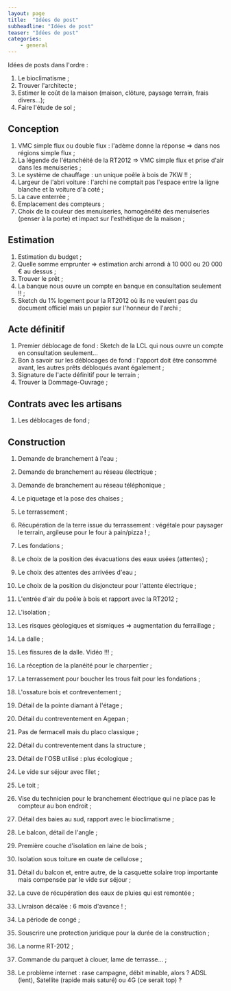 ```yaml
---
layout: page
title:  "Idées de post"
subheadline: "Idées de post"
teaser: "Idées de post"
categories:
    - general
---
```

Idées de posts dans l'ordre :

1. Le bioclimatisme ;
1. Trouver l'architecte ;
1. Estimer le coût de la maison (maison, clôture, paysage terrain, frais divers...);
1. Faire l'étude de sol ;

## Conception
1. VMC simple flux ou double flux : l'adème donne la réponse => dans nos régions simple flux ;
1. La légende de l'étanchéité de la RT2012 => VMC simple flux et prise d'air dans les menuiseries ;
1. Le système de chauffage : un unique poêle à bois de 7KW !! ;
1. Largeur de l'abri voiture : l'archi ne comptait pas l'espace entre la ligne blanche et  la voiture d'à coté ;
1. La cave enterrée ;
1. Emplacement des compteurs ;
1. Choix de la couleur des menuiseries, homogénéité des menuiseries (penser à la porte) et impact sur l'esthétique de  la maison ;

## Estimation
1. Estimation du budget ;
1. Quelle somme emprunter => estimation archi arrondi à 10 000 ou 20 000 € au dessus ;
1. Trouver le prêt ;
1. La banque nous ouvre un compte en banque en consultation seulement !! ;
1. Sketch du 1% logement pour la RT2012 où ils ne veulent pas du document officiel mais un papier sur l'honneur de l'archi ;

## Acte définitif
1. Premier déblocage de fond : Sketch de la LCL qui nous ouvre un compte en consultation seulement...
1. Bon à savoir sur les déblocages de fond : l'apport doit être consommé avant, les autres prêts débloqués avant également ;
1. Signature de l'acte définitif pour le terrain ;
1. Trouver la Dommage-Ouvrage ;


## Contrats avec les artisans
1. Les déblocages de fond ;


## Construction
1. Demande de branchement à l'eau ;
1. Demande de branchement au réseau électrique ;
1. Demande de branchement au réseau téléphonique ;
1. Le piquetage et la pose des chaises ;
1. Le terrassement ;
1. Récupération de la terre issue du terrassement : végétale pour paysager le terrain, argileuse pour le four à pain/pizza !  ;
1. Les fondations ;
1. Le choix de la position des évacuations des eaux usées (attentes) ;
1. Le choix des attentes des arrivées d'eau ;
1. Le choix de la position du disjoncteur pour l'attente électrique ;
1. L'entrée d'air du poêle à bois et rapport avec la RT2012 ;
1. L'isolation ;
1. Les risques géologiques et sismiques => augmentation du ferraillage ;
1. La dalle ;
1. Les fissures de la dalle. Vidéo !!! ;
1. La réception de la planéité pour le charpentier ;
1. La terrassement pour boucher les trous fait pour les fondations ;
1. L'ossature bois et contreventement ;
1. Détail de la pointe diamant à l'étage ;
1. Détail  du contreventement en Agepan ;
1. Pas de fermacell mais du placo classique ;
1. Détail du contreventement dans la structure ;
1. Détail de l'OSB utilisé : plus écologique ;
1. Le vide sur séjour avec filet ;
1. Le toit ;
1. Vise du technicien pour le branchement électrique qui ne place pas le compteur au bon endroit ;
1. Détail des baies au sud, rapport avec le bioclimatisme ;
1. Le balcon, détail de l'angle ;
1. Première couche d'isolation en laine de bois ;
1. Isolation sous toiture en ouate de cellulose ;
1. Détail du balcon et, entre autre, de la casquette solaire trop importante mais compensée par le vide sur séjour ;
1. La cuve de récupération des eaux de pluies qui est remontée ;
1. Livraison décalée : 6 mois d'avance ! ;
1. La période de congé ;

1. Souscrire une protection juridique pour la durée de la construction ;
1. La norme RT-2012 ;
1. Commande du parquet à clouer, lame de terrasse... ;
1. Le problème internet : rase campagne, débit minable, alors ? ADSL (lent), Satellite (rapide mais saturé) ou 4G (ce serait top) ?


